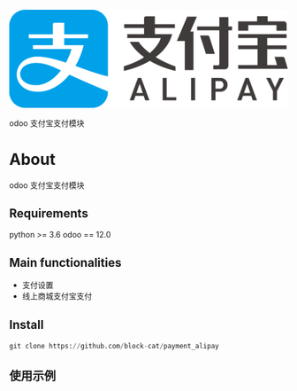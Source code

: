 ![](alipay.png)

odoo 支付宝支付模块

# About

odoo 支付宝支付模块

## Requirements

python >= 3.6
odoo == 12.0

## Main functionalities

* 支付设置
* 线上商城支付宝支付

## Install 

```python
git clone https://github.com/block-cat/payment_alipay
```

## 使用示例

